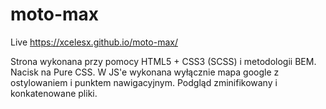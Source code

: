 # moto-max

Live https://xcelesx.github.io/moto-max/

Strona wykonana przy pomocy HTML5 + CSS3 (SCSS) i metodologii BEM.
Nacisk na Pure CSS.
W JS'e wykonana wyłącznie mapa google z ostylowaniem i punktem nawigacyjnym.
Podgląd zminifikowany i konkatenowane pliki.